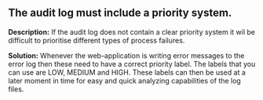 
The audit log must include a priority system.
-------

**Description:**
If the audit log does not contain a clear priority system it wil be difficult to prioritise different types of process failures.


**Solution:**
Whenever the web-application is writing error messages to the error log then these need to have a correct priority label. The labels that you can use are LOW, MEDIUM and HIGH. These labels can then be used at a later moment in time for easy and quick analyzing capabilities of the log files.

	